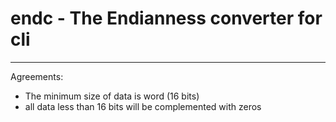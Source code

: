 # endc - The Endianness converter for cli
-------------------------
Agreements:

- The minimum size of data is word (16 bits)
- all data less than 16 bits will be complemented with zeros
